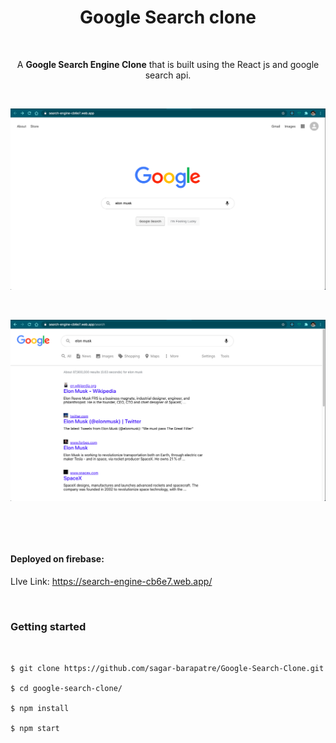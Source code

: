 <h1 align = "center">Google Search clone</h1>

<p>&nbsp;</p> 

<p align="center">A  <strong>Google Search Engine Clone</strong> that is built using the React js and google search api.</p>

<p>&nbsp;</p> 


![img1](demo/img1.png)

<p>&nbsp;</p> 

![img2](demo/img2.png)

<p>&nbsp;</p> 
<p>&nbsp;</p> 

####  Deployed on firebase:

LIve Link: https://search-engine-cb6e7.web.app/

<p>&nbsp;</p> 

### Getting started

```


$ git clone https://github.com/sagar-barapatre/Google-Search-Clone.git

$ cd google-search-clone/

$ npm install

$ npm start



```
